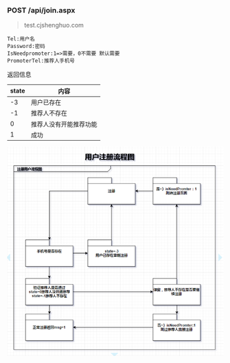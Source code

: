 ### POST /api/join.aspx

>test.cjshenghuo.com

```
Tel:用户名
Password:密码
IsNeedpromoter:1=>需要，0不需要 默认需要
PromoterTel:推荐人手机号
```
返回信息

|   state        |        内容        |
| -------------  | ------------------ |
|   -3   | 用户已存在                 |
|   -1   | 推荐人不存在               |
|   0    | 推荐人没有开能推荐功能     |
|   1    | 成功                       |
![](https://github.com/lsfoo/cjsh/blob/master/images/%E6%96%B0%E7%94%A8%E6%88%B7%E6%B3%A8%E5%86%8C%E6%B5%81%E7%A8%8B%E5%9B%BE.png)
